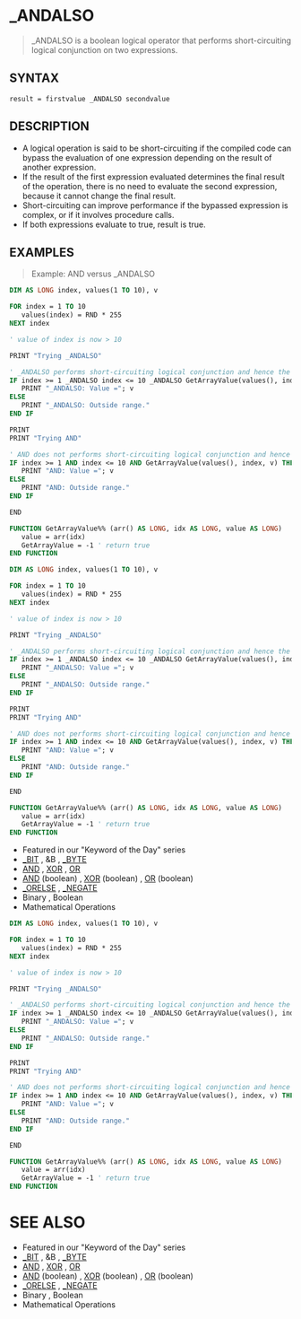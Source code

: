 # _ANDALSO
> _ANDALSO is a boolean logical operator that performs short-circuiting logical conjunction on two expressions.

## SYNTAX
`result = firstvalue _ANDALSO secondvalue`

## DESCRIPTION
* A logical operation is said to be short-circuiting if the compiled code can bypass the evaluation of one expression depending on the result of another expression.
* If the result of the first expression evaluated determines the final result of the operation, there is no need to evaluate the second expression, because it cannot change the final result.
* Short-circuiting can improve performance if the bypassed expression is complex, or if it involves procedure calls.
* If both expressions evaluate to true, result is true.


## EXAMPLES
> Example: AND versus _ANDALSO

```vb
DIM AS LONG index, values(1 TO 10), v

FOR index = 1 TO 10
   values(index) = RND * 255
NEXT index

' value of index is now > 10

PRINT "Trying _ANDALSO"

' _ANDALSO performs short-circuiting logical conjunction and hence the GetArrayValue check is completely bypassed
IF index >= 1 _ANDALSO index <= 10 _ANDALSO GetArrayValue(values(), index, v) THEN
   PRINT "_ANDALSO: Value ="; v
ELSE
   PRINT "_ANDALSO: Outside range."
END IF

PRINT
PRINT "Trying AND"

' AND does not performs short-circuiting logical conjunction and hence QB64-PE will throw a runtime error: Subscript out of range
IF index >= 1 AND index <= 10 AND GetArrayValue(values(), index, v) THEN
   PRINT "AND: Value ="; v
ELSE
   PRINT "AND: Outside range."
END IF

END

FUNCTION GetArrayValue%% (arr() AS LONG, idx AS LONG, value AS LONG)
   value = arr(idx)
   GetArrayValue = -1 ' return true
END FUNCTION
```


```vb
DIM AS LONG index, values(1 TO 10), v

FOR index = 1 TO 10
   values(index) = RND * 255
NEXT index

' value of index is now > 10

PRINT "Trying _ANDALSO"

' _ANDALSO performs short-circuiting logical conjunction and hence the GetArrayValue check is completely bypassed
IF index >= 1 _ANDALSO index <= 10 _ANDALSO GetArrayValue(values(), index, v) THEN
   PRINT "_ANDALSO: Value ="; v
ELSE
   PRINT "_ANDALSO: Outside range."
END IF

PRINT
PRINT "Trying AND"

' AND does not performs short-circuiting logical conjunction and hence QB64-PE will throw a runtime error: Subscript out of range
IF index >= 1 AND index <= 10 AND GetArrayValue(values(), index, v) THEN
   PRINT "AND: Value ="; v
ELSE
   PRINT "AND: Outside range."
END IF

END

FUNCTION GetArrayValue%% (arr() AS LONG, idx AS LONG, value AS LONG)
   value = arr(idx)
   GetArrayValue = -1 ' return true
END FUNCTION
```

* Featured in our "Keyword of the Day" series
* [_BIT](_BIT.md) , &B , [_BYTE](_BYTE.md)
* [AND](AND.md) , [XOR](XOR.md) , [OR](OR.md)
* [AND](AND.md) (boolean) , [XOR](XOR.md) (boolean) , [OR](OR.md) (boolean)
* [_ORELSE](_ORELSE.md) , [_NEGATE](_NEGATE.md)
* Binary , Boolean
* Mathematical Operations

```vb
DIM AS LONG index, values(1 TO 10), v

FOR index = 1 TO 10
   values(index) = RND * 255
NEXT index

' value of index is now > 10

PRINT "Trying _ANDALSO"

' _ANDALSO performs short-circuiting logical conjunction and hence the GetArrayValue check is completely bypassed
IF index >= 1 _ANDALSO index <= 10 _ANDALSO GetArrayValue(values(), index, v) THEN
   PRINT "_ANDALSO: Value ="; v
ELSE
   PRINT "_ANDALSO: Outside range."
END IF

PRINT
PRINT "Trying AND"

' AND does not performs short-circuiting logical conjunction and hence QB64-PE will throw a runtime error: Subscript out of range
IF index >= 1 AND index <= 10 AND GetArrayValue(values(), index, v) THEN
   PRINT "AND: Value ="; v
ELSE
   PRINT "AND: Outside range."
END IF

END

FUNCTION GetArrayValue%% (arr() AS LONG, idx AS LONG, value AS LONG)
   value = arr(idx)
   GetArrayValue = -1 ' return true
END FUNCTION
```



# SEE ALSO
* Featured in our "Keyword of the Day" series
* [_BIT](_BIT.md) , &B , [_BYTE](_BYTE.md)
* [AND](AND.md) , [XOR](XOR.md) , [OR](OR.md)
* [AND](AND.md) (boolean) , [XOR](XOR.md) (boolean) , [OR](OR.md) (boolean)
* [_ORELSE](_ORELSE.md) , [_NEGATE](_NEGATE.md)
* Binary , Boolean
* Mathematical Operations

